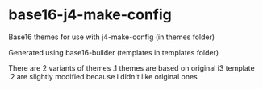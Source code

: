 # base16-j4-make-config
Base16 themes for use with j4-make-config (in themes folder)

Generated using base16-builder (templates in templates folder)

There are 2 variants of themes
.1 themes are based on original i3 template
.2 are slightly modified because i didn't like original ones
